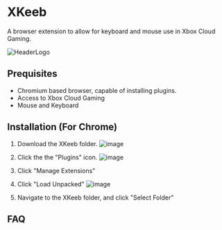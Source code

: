 # XKeeb
A browser extension to allow for keyboard and mouse use in Xbox Cloud Gaming.

![HeaderLogo](https://github.com/perryMELENOHRST/XKeeb/assets/84308737/a68e3213-a787-4644-a31e-037b1f40f6dc)

## Prequisites
- Chromium based browser, capable of installing plugins.
- Access to Xbox Cloud Gaming
- Mouse and Keyboard

## Installation (For Chrome)
1. Download the XKeeb folder.
![image](https://github.com/perryMELENOHRST/XKeeb/assets/84308737/31deea5a-ca51-4a08-b4de-129c3282a426)
   
3. Click the the "Plugins" icon.
![image](https://github.com/perryMELENOHRST/XKeeb/assets/84308737/4d51d6f9-2dde-474a-a0a9-c8ef9629b6a6)
   
5. Click "Manage Extensions"
   
7. Click "Load Unpacked"
![image](https://github.com/perryMELENOHRST/XKeeb/assets/84308737/d826b9d9-f2a5-4648-8a4c-79f4f2324e45)
   
8. Navigate to the XKeeb folder, and click "Select Folder"

## FAQ

